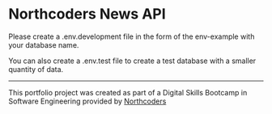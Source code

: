 # Northcoders News API

Please create a .env.development file in the form of the env-example with your database name.

You can also create a .env.test file to create a test database with a smaller quantity of data.

--- 

This portfolio project was created as part of a Digital Skills Bootcamp in Software Engineering provided by [Northcoders](https://northcoders.com/)
